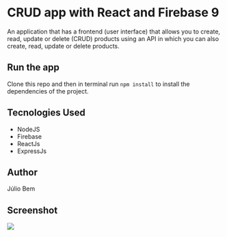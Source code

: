 # CRUD app with React and Firebase 9

An application that has a frontend (user interface) that allows you to create, read, update or delete (CRUD) products using an API in which you can also create, read, update or delete products.

## Run the app

Clone this repo and then in terminal run ```npm install``` to install the dependencies of the project.

## Tecnologies Used

<ul>
  <li>NodeJS</li>
  <li>Firebase</li>
  <li>ReactJs</li>
  <li>ExpressJs</li>
</ul>

## Author

Júlio Bem

## Screenshot

<img src="https://i.imgur.com/t5mh8e7.jpg"/>
